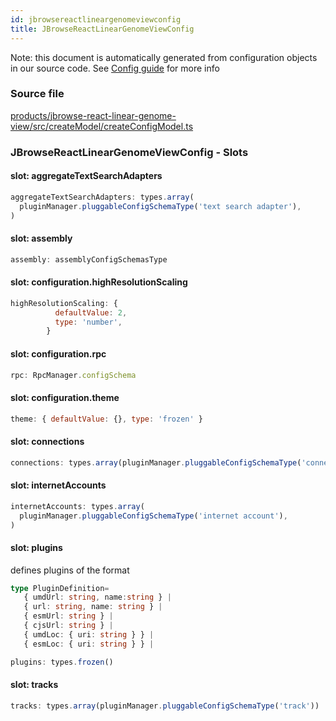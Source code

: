 ```yaml
---
id: jbrowsereactlineargenomeviewconfig
title: JBrowseReactLinearGenomeViewConfig
---
```


Note: this document is automatically generated from configuration objects in our
source code. See [Config guide](/docs/config_guide) for more info

### Source file

[products/jbrowse-react-linear-genome-view/src/createModel/createConfigModel.ts](https://github.com/GMOD/jbrowse-components/blob/main/products/jbrowse-react-linear-genome-view/src/createModel/createConfigModel.ts)

### JBrowseReactLinearGenomeViewConfig - Slots

#### slot: aggregateTextSearchAdapters

```js
aggregateTextSearchAdapters: types.array(
  pluginManager.pluggableConfigSchemaType('text search adapter'),
)
```

#### slot: assembly

```js
assembly: assemblyConfigSchemasType
```

#### slot: configuration.highResolutionScaling

```js
highResolutionScaling: {
          defaultValue: 2,
          type: 'number',
        }
```

#### slot: configuration.rpc

```js
rpc: RpcManager.configSchema
```

#### slot: configuration.theme

```js
theme: { defaultValue: {}, type: 'frozen' }
```

#### slot: connections

```js
connections: types.array(pluginManager.pluggableConfigSchemaType('connection'))
```

#### slot: internetAccounts

```js
internetAccounts: types.array(
  pluginManager.pluggableConfigSchemaType('internet account'),
)
```

#### slot: plugins

defines plugins of the format

```typescript
type PluginDefinition=
   { umdUrl: string, name:string } |
   { url: string, name: string } |
   { esmUrl: string } |
   { cjsUrl: string } |
   { umdLoc: { uri: string } } |
   { esmLoc: { uri: string } } |
```

```js
plugins: types.frozen()
```

#### slot: tracks

```js
tracks: types.array(pluginManager.pluggableConfigSchemaType('track'))
```

